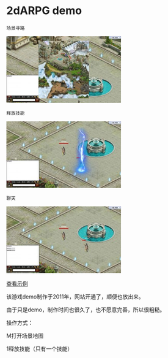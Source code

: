 # 2dARPG demo

    场景寻路
![](../wordpress/wp-content/uploads/2014/04/sceneMap-300x174.jpg)

    释放技能
![](../wordpress/wp-content/uploads/2014/04/userSkill-300x174.jpg)

    聊天
![](../wordpress/wp-content/uploads/2014/04/chat-300x174.jpg)

[查看示例](../2darpg/index.html)

该游戏demo制作于2011年，网站开通了，顺便也放出来。

由于只是demo，制作时间也很久了，也不愿意完善，所以很粗糙。

操作方式：

M打开场景地图

1释放技能（只有一个技能）